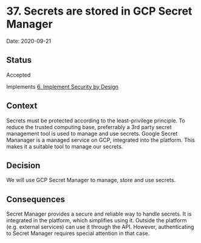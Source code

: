 # 37. Secrets are stored in GCP Secret Manager

Date: 2020-09-21

## Status

Accepted

Implements [6. Implement Security by Design](0006-implement-security-by-design.md)

## Context

Secrets must be protected according to the least-privilege principle. To reduce the trusted computing base, preferrably a 3rd party secret management tool is used to manage and use secrets. Google Secret Mananager is a managed service on GCP, integrated into the platform. This makes it a suitable tool to manage our secrets.

## Decision

We will use GCP Secret Manager to manage, store and use secrets.

## Consequences

Secret Manager provides a secure and reliable way to handle secrets. It is integrated in the platform, which simplifies using it. Outside the platform (e.g. external services) can use it through the API. However, authenticating to Secret Manager requires special attention in that case.
